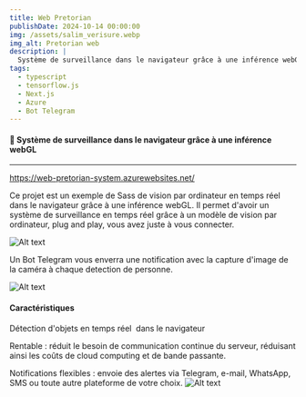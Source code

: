 ```yaml
---
title: Web Pretorian
publishDate: 2024-10-14 00:00:00
img: /assets/salim_verisure.webp
img_alt: Pretorian web
description: |
  Système de surveillance dans le navigateur grâce à une inférence webGL
tags:
  - typescript
  - tensorflow.js
  - Next.js
  - Azure
  - Bot Telegram
---
```


#### 👮 Système de surveillance dans le navigateur grâce à une inférence webGL

---

<https://web-pretorian-system.azurewebsites.net/>

Ce projet est un exemple de Sass de vision par ordinateur en temps réel dans le navigateur grâce à une inférence webGL. Il permet d'avoir un système de surveillance en temps réel grâce à un modèle de vision par ordinateur, plug and play, vous avez juste à vous connecter.

![Alt text](/assets/pretorian_web.png)

Un Bot Telegram vous enverra une notification avec la capture d'image de la caméra à chaque detection de personne.

![Alt text](/assets/web_bot.png)

#### Caractéristiques

Détection d'objets en temps réel  dans le navigateur

Rentable : réduit le besoin de communication continue du serveur, réduisant ainsi les coûts de cloud computing et de bande passante.

Notifications flexibles : envoie des alertes via Telegram, e-mail, WhatsApp, SMS ou toute autre plateforme de votre choix.
![Alt text](/assets/pretorian_web_dashboard.png)
